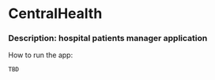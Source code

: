 # CentralHealth
### Description: hospital patients manager application

How to run the app:
```
TBD 
```
